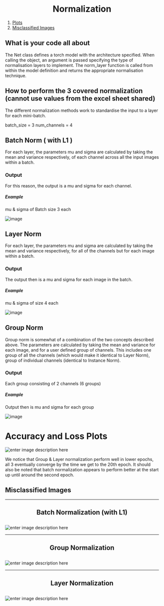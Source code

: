 <h1 align="center"> Normalization</h1>

1. [Plots](https://github.com/narasimhachakravarti/EVA7/blob/main/Session_6/README.md#accuracy-and-loss-plots)
2. [Misclassified Images](https://github.com/narasimhachakravarti/EVA7/blob/main/Session_6/README.md#misclassified-images)

## What is your code all about

The Net class defines a torch model with the architecture specified. When calling the object, an argument is passed specifying the type of normalisation layers to implement. The norm_layer function is called from within the model definition and returns the appropriate normalisation technique.

## How to perform the 3 covered normalization (cannot use values from the excel sheet shared)

The different normalization methods work to standardise the input to a layer for each mini-batch.

batch_size = 3
num_channels = 4

## Batch Norm ( with L1 )

For each layer, the parameters mu and sigma are calculated by taking the mean and variance respectively, of each channel across all the input images within a batch.

### Output

For this reason, the output is a mu and sigma for each channel.

##### Example

mu & sigma of Batch size 3 each

![image](https://github.com/narasimhachakravarti/EVA7/blob/main/Images/BN_calc.png)

## Layer Norm

For each layer, the parameters mu and sigma are calculated by taking the mean and variance respectively, for all of the channels but for each image within a batch.

### Output

The output then is a mu and sigma for each image in the batch.

##### Example

mu & sigma of size 4 each

![image](https://github.com/narasimhachakravarti/EVA7/blob/main/Images/LN_calc.png)

## Group Norm

Group norm is somewhat of a combination of the two concepts described above. The parameters are calculated by taking the mean and variance for each image, and for a user defined group of channels. This includes one group of all the channels (which would make it identical to Layer Norm), group of individual channels (identical to Instance Norm).

### Output

Each group consisting of 2 channels (6 groups)

##### Example

Output then is mu and sigma for each group

![image](https://github.com/narasimhachakravarti/EVA7/blob/main/Images/GN_calc.png)

# Accuracy and Loss Plots

![enter image description here](https://github.com/narasimhachakravarti/EVA7/blob/main/Images/s6_graphs.png)

We notice that Group & Layer normalization perform well in lower epochs, all 3 eventually converge by the time we get to the 20th epoch. It should also be noted that batch normalization appears to perform better at the start up until around the second epoch.

## Misclassified Images

---

## <h2 align="center">Batch Normalization (with L1)<h2>

![enter image description here](https://github.com/narasimhachakravarti/EVA7/blob/main/Images/BN_misclassified.png)

---

## <h2 align="center">Group Normalization<h2>

![enter image description here](https://github.com/narasimhachakravarti/EVA7/blob/main/Images/GN_misclassified.png)

---

## <h2 align="center">Layer Normalization<h2>

![enter image description here](https://github.com/narasimhachakravarti/EVA7/blob/main/Images/LN_misclassified.png)
